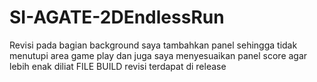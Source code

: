# SI-AGATE-2DEndlessRun
Revisi pada bagian background saya tambahkan panel sehingga tidak menutupi area game play
dan juga saya menyesuaikan panel score agar lebih enak diliat
FILE BUILD revisi terdapat di release
